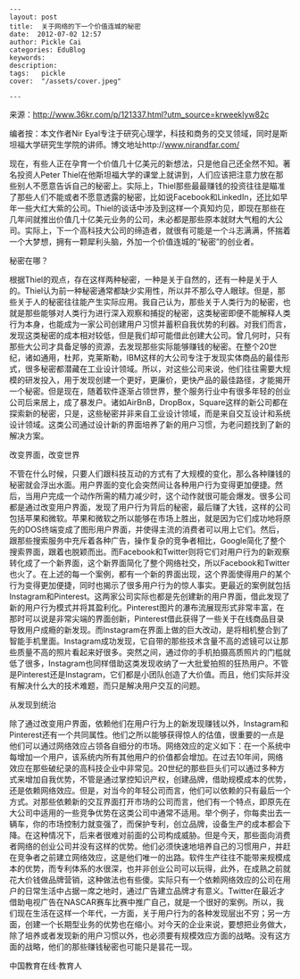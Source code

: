
    ---
    layout: post  
    title:  关于网络的下一个价值连城的秘密  
    date:  2012-07-02 12:57  
    author: Pickle Cai  
    categories: EduBlog  
    keywords: 
    description:   
    tags:	pickle   
    cover:  "/assets/cover.jpeg"  

    ---  
    
来源：http://www.36kr.com/p/121337.html?utm_source=krweeklyw82c



编者按：本文作者Nir Eyal专注于研究心理学，科技和商务的交叉领域，同时是斯坦福大学研究生学院的讲师。博文地址http://www.nirandfar.com/

现在，有些人正在孕育一个价值几十亿美元的新想法，只是他自己还全然不知。著名投资人Peter Thiel在他斯坦福大学的课堂上就讲到，人们应该把注意力放在那些别人不愿意告诉自己的秘密上。实际上，Thiel那些最最赚钱的投资往往是瞄准了那些人们不能或者不愿意透露的秘密，比如说Facebook和LinkedIn，还比如早年一些大红大紫的公司。Thiel的谈话中涉及到这样一个真知灼见，即现在那些在几年间就推出价值几十亿美元业务的公司，未必都是那些原本就财大气粗的大公司。实际上，下一个高科技大公司的缔造者，就很有可能是一个斗志满满，怀揣着一个大梦想，拥有一颗犀利头脑，外加一个价值连城的“秘密”的创业者。

秘密在哪？

根据Thiel的观点，存在这样两种秘密，一种是关于自然的，还有一种是关于人的。Thiel认为前一种秘密通常都缺少实用性，所以并不那么夺人眼球。但是，那些关于人的秘密往往能产生实际应用。我自己认为，那些关于人类行为的秘密，也就是那些能够对人类行为进行深入观察和捕捉的秘密，这类秘密即便不能解释人类行为本身，也能成为一家公司创建用户习惯并蓄积自我优势的利器。对我们而言，发现这类秘密的成本相对较低，但是我们却可能借此创建大公司。曾几何时，只有那些大公司才具备足够的资源，去发现那些实际能够赚钱的秘密。在整个20世纪，诸如通用，杜邦，克莱斯勒，IBM这样的大公司专注于发现实体商品的最佳形式，很多秘密都潜藏在工业设计领域。所以，对这些公司来说，他们往往需要大规模的研发投入，用于发现创建一个更好，更廉价，更快产品的最佳路径，才能揭开一个秘密。但是现在，随着软件逐渐占领世界，整个服务行业中有很多年轻的创业公司后来居上，成了暴发户。诸如AirBnB，DropBox，Square这样的新公司都在探索新的秘密，只是，这些秘密并非来自工业设计领域，而是来自交互设计和系统设计领域。这类公司通过设计新的界面培养了新的用户习惯，为老问题找到了新的解决方案。

改变界面，改变世界

不管在什么时候，只要人们跟科技互动的方式有了大规模的变化，那么各种赚钱的秘密就会浮出水面。用户界面的变化会突然间让各种用户行为变得更加便捷。然后，当用户完成一个动作所需的精力减少时，这个动作就很可能会爆发。很多公司都是通过改变用户界面，发现了用户行为背后的秘密，最后赚了大钱，这样的公司包括苹果和微软。苹果和微软之所以能够在市场上胜出，就是因为它们成功地将原先的DOS终端变成了图形用户界面，并使得主流的消费者可以用上它们。然后，跟那些搜索服务中充斥着各种广告，操作复杂的竞争者相比，Google简化了整个搜索界面，跟着也脱颖而出。而Facebook和Twitter则将它们对用户行为的新观察转化成了一个新界面，这个新界面简化了整个网络社交，所以Facebook和Twitter也火了。在上述的每一个案例，都有一个新的界面出现，这个界面使得用户的某个行为变得更加便捷，同时也揭示了很多用户行为的惊人事实。更最近的案例就包括Instagram和Pinterest。这两家公司实际也都是先创建新的用户界面，借此发现了新的用户行为模式并将其盈利化。Pinterest图片的瀑布流展现形式非常丰富，在那时可以说是非常尖端的界面创新，Pinterest借此获得了一些关于在线商品目录导致用户成瘾的新发现。而Instagram在界面上做的巨大改动，是将相机整合到了智能手机里面。Instagram成功发现，它自带的那些技术含量不高的滤镜可以让那些质量不高的照片看起来好很多。突然之间，通过你的手机拍摄高质照片的门槛就低了很多，Instagram也同样借助这类发现收纳了一大批爱拍照的狂热用户。不管是Pinterest还是Instagram，它们都是小团队创造了大价值。而且，他们实际并没有解决什么大的技术难题，而只是解决用户交互的问题。

从发现到统治

除了通过改变用户界面，依赖他们在用户行为上的新发现赚钱以外，Instagram和Pinterest还有一个共同属性。他们之所以能够获得惊人的估值，很重要的一点是他们可以通过网络效应占领各自细分的市场。网络效应的定义如下：在一个系统中每增加一个用户，该系统内所有其他用户的价值都会增加。在过去10年间，网络效应在那些破纪录的高科技企业中非常见。20世纪的那些巨头们可以通过多种方式来增加自我优势，不管是通过掌控知识产权，创建品牌，借助规模成本的优势，还是依赖网络效应。但是，对当今的年轻公司而言，他们可以依赖的只有最后一个方式。对那些依赖新的交互界面打开市场的公司而言，他们有一个特点，即原先在大公司中适用的一些竞争优势在这类公司中通常不适用。举个例子，你每卖出去一辆车，你的市场控制力就变强了，而保护专利，创立品牌，设备生产的成本都会下降。在这种情况下，后来者很难对前面的公司构成威胁。但是今天，那些面向消费者网络的创业公司并没有这样的优势。他们必须快速地培养自己的习惯用户，并赶在竞争者之前建立网络效应，这是他们唯一的出路。软件生产往往不能带来规模成本的优势，而专利体系的水很深，也并非创业公司可以玩得，此外，在成熟之前就花大价钱做品牌营销，这种做法也有些傻。实际只有一个依赖网络效应的公司在用户的日常生活中占据一席之地时，通过广告建立品牌才有意义。Twitter在最近才借助电视广告在NASCAR赛车比赛中推广自己，就是一个很好的案例。所以，我们现在生活在这样一个年代，一方面，关于用户行为的各种发现层出不穷；另一方面，创建一个长期型业务的优势也在缩小。对今天的企业来说，要想把业务做大，除了培养或者发现新的用户习惯以外，也必须要有规模效应方面的战略。没有这方面的战略，他们的那些赚钱秘密也可能只是昙花一现。																

		    
 中国教育在线·教育人

